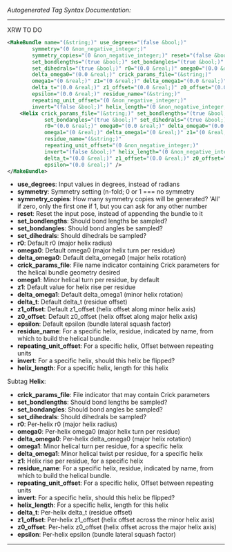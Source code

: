 _Autogenerated Tag Syntax Documentation:_

---
XRW TO DO

```xml
<MakeBundle name="(&string;)" use_degrees="(false &bool;)"
        symmetry="(0 &non_negative_integer;)"
        symmetry_copies="(0 &non_negative_integer;)" reset="(false &bool;)"
        set_bondlengths="(true &bool;)" set_bondangles="(true &bool;)"
        set_dihedrals="(true &bool;)" r0="(0.0 &real;)" omega0="(0.0 &real;)"
        delta_omega0="(0.0 &real;)" crick_params_file="(&string;)"
        omega1="(0 &real;)" z1="(0 &real;)" delta_omega1="(0.0 &real;)"
        delta_t="(0.0 &real;)" z1_offset="(0.0 &real;)" z0_offset="(0.0 &real;)"
        epsilon="(0.0 &real;)" residue_name="(&string;)"
        repeating_unit_offset="(0 &non_negative_integer;)"
        invert="(false &bool;)" helix_length="(0 &non_negative_integer;)" >
    <Helix crick_params_file="(&string;)" set_bondlengths="(true &bool;)"
            set_bondangles="(true &bool;)" set_dihedrals="(true &bool;)"
            r0="(0.0 &real;)" omega0="(0.0 &real;)" delta_omega0="(0.0 &real;)"
            omega1="(0 &real;)" delta_omega1="(0 &real;)" z1="(0 &real;)"
            residue_name="(&string;)"
            repeating_unit_offset="(0 &non_negative_integer;)"
            invert="(false &bool;)" helix_length="(0 &non_negative_integer;)"
            delta_t="(0.0 &real;)" z1_offset="(0.0 &real;)" z0_offset="(0.0 &real;)"
            epsilon="(0.0 &real;)" />
</MakeBundle>
```

-   **use_degrees**: Input values in degrees, instead of radians
-   **symmetry**: Symmetry setting (n-fold; 0 or 1 === no symmetry
-   **symmetry_copies**: How many symmetry copies will be generated? 'All' if zero, only the first one if 1, but you can ask for any other number
-   **reset**: Reset the input pose, instead of appending the bundle to it
-   **set_bondlengths**: Should bond lengths be sampled?
-   **set_bondangles**: Should bond angles be sampled?
-   **set_dihedrals**: Should dihedrals be sampled?
-   **r0**: Default r0 (major helix radius)
-   **omega0**: Default omega0 (major helix turn per residue)
-   **delta_omega0**: Default delta_omega0 (major helix rotation)
-   **crick_params_file**: File name indicator containing Crick parameters for the helical bundle geometry desired
-   **omega1**: Minor helical turn per residue, by default
-   **z1**: Default value for helix rise per residue
-   **delta_omega1**: Default delta_omega1 (minor helix rotation)
-   **delta_t**: Default delta_t (residue offset)
-   **z1_offset**: Default z1_offset (helix offset along minor helix axis)
-   **z0_offset**: Default z0_offset (helix offset along major helix axis)
-   **epsilon**: Default epsilon (bundle lateral squash factor)
-   **residue_name**: For a specific helix, residue, indicated by name, from which to build the helical bundle.
-   **repeating_unit_offset**: For a specific helix, Offset between repeating units
-   **invert**: For a specific helix, should this helix be flipped?
-   **helix_length**: For a specific helix, length for this helix


Subtag **Helix**:   

-   **crick_params_file**: File indicator that may contain Crick parameters
-   **set_bondlengths**: Should bond lengths be sampled?
-   **set_bondangles**: Should bond angles be sampled?
-   **set_dihedrals**: Should dihedrals be sampled?
-   **r0**: Per-helix r0 (major helix radius)
-   **omega0**: Per-helix omega0 (major helix turn per residue)
-   **delta_omega0**: Per-helix delta_omega0 (major helix rotation)
-   **omega1**: Minor helical turn per residue, for a specific helix
-   **delta_omega1**: Minor helical twist per residue, for a specific helix
-   **z1**: Helix rise per residue, for a specific helix
-   **residue_name**: For a specific helix, residue, indicated by name, from which to build the helical bundle.
-   **repeating_unit_offset**: For a specific helix, Offset between repeating units
-   **invert**: For a specific helix, should this helix be flipped?
-   **helix_length**: For a specific helix, length for this helix
-   **delta_t**: Per-helix delta_t (residue offset)
-   **z1_offset**: Per-helix z1_offset (helix offset across the minor helix axis)
-   **z0_offset**: Per-helix z0_offset (helix offset across the major helix axis)
-   **epsilon**: Per-helix epsilon (bundle lateral squash factor)

---
